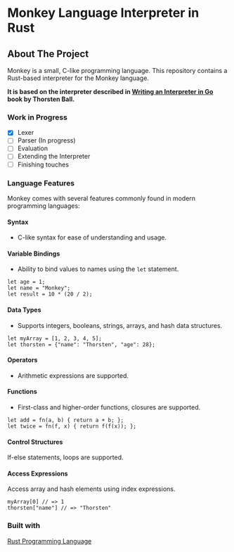 # Monkey Language Interpreter in Rust

## About The Project

Monkey is a small, C-like programming language. This repository contains a
Rust-based interpreter for the Monkey language.

**It is based on the interpreter described in
[Writing an Interpreter in Go](https://interpreterbook.com/) book by Thorsten
Ball.**

### Work in Progress

- [x] Lexer
- [ ] Parser (In progress)
- [ ] Evaluation
- [ ] Extending the Interpreter
- [ ] Finishing touches

### Language Features

Monkey comes with several features commonly found in modern programming
languages:

#### Syntax

- C-like syntax for ease of understanding and usage.

#### Variable Bindings

- Ability to bind values to names using the `let` statement.

```monkey
let age = 1;
let name = "Monkey";
let result = 10 * (20 / 2);
```

#### Data Types

- Supports integers, booleans, strings, arrays, and hash data structures.

```monkey
let myArray = [1, 2, 3, 4, 5];
let thorsten = {"name": "Thorsten", "age": 28};
```

#### Operators

- Arithmetic expressions are supported.

#### Functions

- First-class and higher-order functions, closures are supported.

```monkey
let add = fn(a, b) { return a + b; };
let twice = fn(f, x) { return f(f(x)); };
```

#### Control Structures

If-else statements, loops are supported.

#### Access Expressions

Access array and hash elements using index expressions.

```monkey
myArray[0] // => 1
thorsten["name"] // => "Thorsten"
```

### Built with

[Rust Programming Language](https://www.rust-lang.org/)
